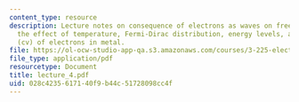 ```yaml
---
content_type: resource
description: Lecture notes on consequence of electrons as waves on free electron model,
  the effect of temperature, Fermi-Dirac distribution, energy levels, and heat capacity
  (cv) of electrons in metal.
file: https://ol-ocw-studio-app-qa.s3.amazonaws.com/courses/3-225-electronic-and-mechanical-properties-of-materials-fall-2007/028c4235617140f9b44c51728098cc4f_lecture_4.pdf
file_type: application/pdf
resourcetype: Document
title: lecture_4.pdf
uid: 028c4235-6171-40f9-b44c-51728098cc4f
---
```

